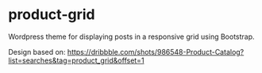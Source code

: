 product-grid
============

Wordpress theme for displaying posts in a responsive grid using Bootstrap.

Design based on: https://dribbble.com/shots/986548-Product-Catalog?list=searches&tag=product_grid&offset=1
